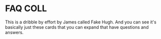 # FAQ COLL
 This is a dribble by effort by James called Fake Hugh.  And you can see it's basically just these cards that you can expand that have questions and answers.
